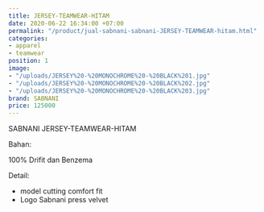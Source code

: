 ```yaml
---
title: JERSEY-TEAMWEAR-HITAM
date: 2020-06-22 16:34:00 +07:00
permalink: "/product/jual-sabnani-sabnani-JERSEY-TEAMWEAR-hitam.html"
categories:
- apparel
- teamwear
position: 1
image:
- "/uploads/JERSEY%20-%20MONOCHROME%20-%20BLACK%201.jpg"
- "/uploads/JERSEY%20-%20MONOCHROME%20-%20BLACK%202.jpg"
- "/uploads/JERSEY%20-%20MONOCHROME%20-%20BLACK%203.jpg"
brand: SABNANI
price: 125000
---
```


SABNANI
JERSEY-TEAMWEAR-HITAM

Bahan:

100% Drifit dan Benzema


Detail:

- model cutting comfort fit
- Logo Sabnani press velvet